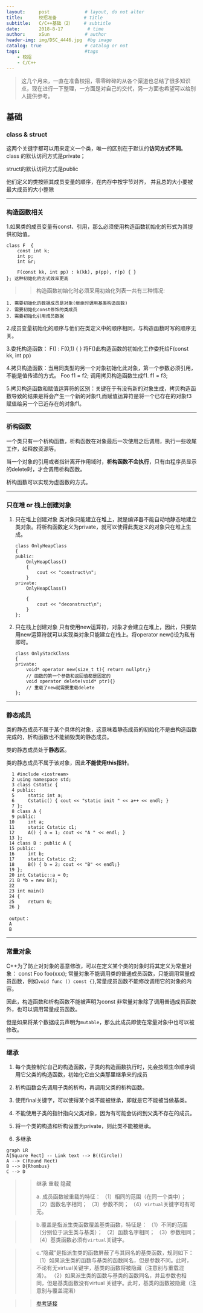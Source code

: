 ```yaml
---
layout:     post             # layout, do not alter
title:      校招准备          # title
subtitle:   C/C++基础（2）    # subtitle
date:       2018-8-17         # time
author:     xSun             # author
header-img: img/DSC_4446.jpg  #bg image
catalog: true                # catalog or not
tags:                        #tags
    - 校招
    - C/C++
---
```


> 这几个月来，一直在准备校招，零零碎碎的从各个渠道也总结了很多知识点，现在进行一下整理，一方面是对自己的交代，另一方面也希望可以给别人提供参考。

## 基础

### class & struct 
这两个关键字都可以用来定义一个类，唯一的区别在于默认的**访问方式不同**。
class 的默认访问方式是private；

struct的默认访问方式是public

他们定义的类按照其成员变量的顺序，在内存中按字节对齐，
并且总的大小要被最大成员的大小整除

---

### 构造函数相关

1.如果类的成员变量有const、引用，那么必须使用构造函数初始化的形式为其提供初始值。

```
class F  {
	const int k;
	int p;
	int &r;
	
	F(const kk, int pp) : k(kk), p(pp), r(p) { }
}; 这种初始化的方式效率更高
```

>> 构造函数初始化时必须采用初始化列表一共有三种情况:
>>
	1. 需要初始化的数据成员是对象(继承时调用基类构造函数)
	2. 需要初始化const修饰的类成员
	3. 需要初始化引用成员数据


2.成员变量初始化的顺序与他们在类定义中的顺序相同，与构造函数时写的顺序无关。

3.委托构造函数： F() : F(0,1) { } 将F()此构造函数的初始化工作委托给F(const kk, int pp)

4.拷贝构造函数：当用同类型的另一个对象初始化此对象，第一个参数必须引用，不能是值传递的方式。
Foo f1 = f2; 调用拷贝构造函数生成f1.
f1 = f3;
	
5.拷贝构造函数和赋值运算符的区别：关键在于有没有新的对象生成，拷贝构造函数导致的结果是将会产生一个新的对象f1,而赋值运算符是将一个已存在的对象f3赋值给另一个已近存在的对象f1。

---

### 析构函数

一个类只有一个析构函数，析构函数在对象最后一次使用之后调用，执行一些收尾工作，如释放资源等。

当一个对象的引用或者指针离开作用域时，**析构函数不会执行**，只有由程序员显示的delete时，才会调用析构函数。

析构函数可以实现为虚函数的方式。

---

### 只在堆 or 栈上创建对象

1. 只在堆上创建对象
类对象只能建立在堆上，就是编译器不能自动地静态地建立类对象。将析构函数定义为private，就可以使得此类定义的对象只在堆上生成。

	```
	class OnlyHeapClass
	{
	public:
	    OnlyHeapClass()
	    {
	        cout << "construct\n";
	    }
	private:
	    OnlyHeapClass()
	
	    {
	        cout << "deconstruct\n";
	    }
	};
	```

2. 只在栈上创建对象
只有使用new运算符，对象才会建立在堆上，因此，只要禁用new运算符就可以实现类对象只能建立在栈上。将operator new()设为私有即可。

	```
	class OnlyStackClass
	{
	private:
	    void* operator new(size_t t){ return nullptr;}
	    // 函数的第一个参数和返回值都是固定的
	    void operator delete(void* ptr){}
	    // 重载了new就需要重载delete
	};
	```
---

### 静态成员

类的静态成员不属于某个具体的对象，这意味着静态成员的初始化不是由构造函数完成的，析构函数也不能销毁类的静态成员。

类的静态成员处于**静态区**。

类的静态成员不属于该对象，因此**不能使用this指针**。

```
  1 #include <iostream>
  2 using namespace std;
  3 class Cstatic {
  4 public:
  5     static int a;
  6     Cstatic() { cout << "static init " << a++ << endl; }
  7 };
  8 class A {
  9 public:
 10     int a;
 11     static Cstatic c1;
 12     A() { a = 1; cout << "A " << endl; }
 13 };
 14 class B : public A {
 15 public:
 16     int b;
 17     static Cstatic c2;
 18     B() { b = 2; cout << "B" << endl;}
 19 };
 20 int Cstatic::a = 0;
 21 B *b = new B();
 22
 23 int main()
 24 {
 25     return 0;
 26 }
 
 output：
 A
 B
```

---
### 常量对象

C++为了防止对对象的恶意修改，可以在定义某个类的对象时将其定义为常量对象：
const Foo foo(xxx);
常量对象不能调用类的普通成员函数，只能调用常量成员函数，例如`void func () const {}`,常量成员函数不能修改调用它的对象的内容。

因此，构造函数和析构函数不能被声明为const
非常量对象除了调用普通成员函数外，也可以调用常量成员函数。

但是如果将某个数据成员声明为`mutable`，那么此成员即使在常量对象中也可以被修改。

---

### 继承

1. 每个类控制它自己的构造函数，子类的构造函数执行时，先会按照生命顺序调用它父类的构造函数，初始化它由父类那里继承来的成员

2. 析构函数会先调用子类的析构，再调用父类的析构函数。

3. 使用final关键字，可以使得某个类不能被继承，即就是它不能被当做基类。

4. 不能使用子类的指针指向父类对象，因为有可能会访问到父类不存在的成员。

5. 将一个类的构造和析构设置为private，则此类不能被继承。

6. 多继承

```mermaid
graph LR
A[Square Rect] -- Link text --> B((Circle))
A --> C(Round Rect)
B --> D{Rhombus}
C --> D
```





>> 继承 重载 隐藏
>> 
>> a. 成员函数被重载的特征：
（1）相同的范围（在同一个类中）；
（2）函数名字相同；
（3）参数不同；
（4）`virtual`关键字可有可无。

>> b.覆盖是指派生类函数覆盖基类函数，特征是：
（1）不同的范围（分别位于派生类与基类）；
（2）函数名字相同；
（3）参数相同；
（4）基类函数必须有`virtual`关键字。

>> c.“隐藏”是指派生类的函数屏蔽了与其同名的基类函数，规则如下：
>> （1）如果派生类的函数与基类的函数同名，但是参数不同。此时，不论有无virtual关键字，基类的函数将被隐藏（注意别与重载混淆）。
>> （2）如果派生类的函数与基类的函数同名，并且参数也相同，但是基类函数没有virtual 关键字。此时，基类的函数被隐藏（注意别与覆盖混淆）

>> [参考链接][2]

[^_^]: refs here:

[1]:http://www.xsun24.top/
[2]:https://www.nowcoder.com/test/question/done?tid=15425945&qid=15106#summary
